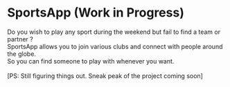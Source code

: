 # SportsApp (Work in Progress)

Do you wish to play any sport during the weekend but fail to find a team or partner ?</br>
SportsApp allows you to join various clubs and connect with people around the globe.</br>
So you can find someone to play with whenever you want.</br></br>
[PS: Still figuring things out. Sneak peak of the project coming soon]
